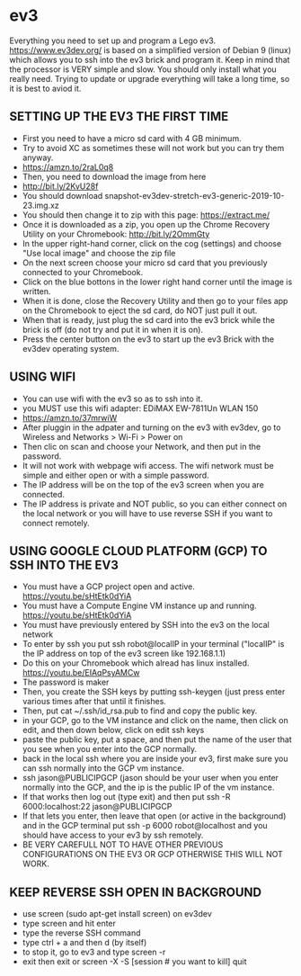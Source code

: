# ev3
Everything you need to set up and program a Lego ev3. https://www.ev3dev.org/ is based on a simplified version of Debian 9 (linux) which allows you to ssh into the ev3 brick and program it. Keep in mind that the processor is VERY simple and slow. You should only install what you really need. Trying to update or upgrade everything will take a long time, so it is best to aviod it. 


## SETTING UP THE EV3 THE FIRST TIME
- First you need to have a micro sd card with 4 GB minimum.  
- Try to avoid XC as sometimes these will not work but you can try them anyway. 
- https://amzn.to/2raL0q8
- Then, you need to download the image from here
- http://bit.ly/2KvU28f
- You should download snapshot-ev3dev-stretch-ev3-generic-2019-10-23.img.xz
- You should then change it to zip with this page: https://extract.me/
- Once it is downloaded as a zip, you open up the Chrome Recovery Utility on your Chromebook: http://bit.ly/2OmmGty
- In the upper right-hand corner, click on the cog (settings) and choose "Use local image" and choose the zip file
- On the next screen choose your micro sd card that you previously connected to your Chromebook. 
- Click on the blue bottons in the lower right hand corner until the image is written. 
- When it is done, close the Recovery Utility and then go to your files app on the Chromebook to eject the sd card, do NOT just pull it out. 
- When that is ready, just plug the sd card into the ev3 brick while the brick is off (do not try and put it in when it is on). 
- Press the center button on the ev3 to start up the ev3 Brick with the ev3dev operating system.

## USING WIFI
- You can use wifi with the ev3 so as to ssh into it. 
- you MUST use this wifi adapter: EDiMAX EW-7811Un WLAN 150
- https://amzn.to/37mrwiW
- After pluggin in the adpater and turning on the ev3 with ev3dev, go to Wireless and Networks > Wi-Fi > Power on
- Then clic on scan and choose your Network, and then put in the password. 
- It will not work with webpage wifi access. The wifi network must be simple and either open or with a simple password.
- The IP address will be on the top of the ev3 screen when you are connected. 
- The IP address is private and NOT public, so you can either connect on the local network or you will have to use reverse SSH if you want to connect remotely. 

## USING GOOGLE CLOUD PLATFORM (GCP) TO SSH INTO THE EV3
- You must have a GCP project open and active. https://youtu.be/sHtEtk0dYiA
- You must have a Compute Engine VM instance up and running. https://youtu.be/sHtEtk0dYiA
- You must have previously entered by SSH into the ev3 on the local network 
- To enter by ssh you put ssh robot@localIP in your terminal ("localIP" is the IP address on top of the ev3 screen like 192.168.1.1)
- Do this on your Chromebook which alread has linux installed. https://youtu.be/EIAqPsyAMCw
- The password is maker
- Then, you create the SSH keys by putting ssh-keygen (just press enter various times after that until it finishes. 
- Then, put cat ~/.ssh/id_rsa.pub to find and copy the public key. 
- in your GCP, go to the VM instance and click on the name, then click on edit, and then down below, click on edit ssh keys
- paste the public key, put a space, and then put the name of the user that you see when you enter into the GCP normally. 
- back in the local ssh where you are inside your ev3, first make sure you can ssh normally into the GCP vm instance. 
- ssh jason@PUBLICIPGCP (jason should be your user when you enter normally into the GCP, and the ip is the public IP of the vm instance. 
- If that works then log out (type exit) and then put ssh -R 6000:localhost:22 jason@PUBLICIPGCP
- If that lets you enter, then leave that open (or active in the background) and in the GCP terminal put ssh -p 6000 robot@localhost and you should have access to your ev3 by ssh remotely. 
- BE VERY CAREFULL NOT TO HAVE OTHER PREVIOUS CONFIGURATIONS ON THE EV3 OR GCP OTHERWISE THIS WILL NOT WORK.

## KEEP REVERSE SSH OPEN IN BACKGROUND
- use screen (sudo apt-get install screen) on ev3dev
- type screen and hit enter
- type the reverse SSH command
- type ctrl + a and then d (by itself)
- to stop it, go to ev3 and type screen -r
- exit then exit or screen -X -S [session # you want to kill] quit





